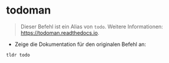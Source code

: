 # todoman

> Dieser Befehl ist ein Alias von `todo`.
> Weitere Informationen: <https://todoman.readthedocs.io>.

- Zeige die Dokumentation für den originalen Befehl an:

`tldr todo`
